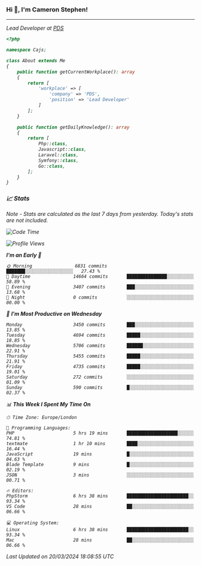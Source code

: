 ### Hi 👋, I'm Cameron Stephen!
<hr>
<p><em>Lead Developer at <a href="https://prindatasolutions.co.uk">PDS</a></p>


```php
<?php

namespace Cajs;

class About extends Me
{
    public function getCurrentWorkplace(): array
    {
        return [
            'workplace' => [
                'company' => 'PDS',
                'position' => 'Lead Developer'
            ]
        ];
    }

    public function getDailyKnowledge(): array
    {
        return [
            Php::class,
            Javascript::class,
            Laravel::class,
            Symfony::class,
            Go::class,
        ];
    }
}
```

### 📈 Stats
<p><em>Note - Stats are calculated as the last 7 days from yesterday. Today's stats are not included.</em></p>


<!--START_SECTION:waka-->
![Code Time](http://img.shields.io/badge/Code%20Time-3%2C743%20hrs%2023%20mins-blue)

![Profile Views](http://img.shields.io/badge/Profile%20Views-0-blue)

**I'm an Early 🐤** 

```text
🌞 Morning                6831 commits        ███████░░░░░░░░░░░░░░░░░░   27.43 % 
🌆 Daytime                14664 commits       ███████████████░░░░░░░░░░   58.89 % 
🌃 Evening                3407 commits        ███░░░░░░░░░░░░░░░░░░░░░░   13.68 % 
🌙 Night                  0 commits           ░░░░░░░░░░░░░░░░░░░░░░░░░   00.00 % 
```
📅 **I'm Most Productive on Wednesday** 

```text
Monday                   3450 commits        ███░░░░░░░░░░░░░░░░░░░░░░   13.85 % 
Tuesday                  4694 commits        █████░░░░░░░░░░░░░░░░░░░░   18.85 % 
Wednesday                5706 commits        ██████░░░░░░░░░░░░░░░░░░░   22.91 % 
Thursday                 5455 commits        █████░░░░░░░░░░░░░░░░░░░░   21.91 % 
Friday                   4735 commits        █████░░░░░░░░░░░░░░░░░░░░   19.01 % 
Saturday                 272 commits         ░░░░░░░░░░░░░░░░░░░░░░░░░   01.09 % 
Sunday                   590 commits         █░░░░░░░░░░░░░░░░░░░░░░░░   02.37 % 
```


📊 **This Week I Spent My Time On** 

```text
🕑︎ Time Zone: Europe/London

💬 Programming Languages: 
PHP                      5 hrs 19 mins       ███████████████████░░░░░░   74.81 % 
textmate                 1 hr 10 mins        ████░░░░░░░░░░░░░░░░░░░░░   16.44 % 
JavaScript               19 mins             █░░░░░░░░░░░░░░░░░░░░░░░░   04.63 % 
Blade Template           9 mins              █░░░░░░░░░░░░░░░░░░░░░░░░   02.19 % 
JSON                     3 mins              ░░░░░░░░░░░░░░░░░░░░░░░░░   00.71 % 

🔥 Editors: 
PhpStorm                 6 hrs 38 mins       ███████████████████████░░   93.34 % 
VS Code                  28 mins             ██░░░░░░░░░░░░░░░░░░░░░░░   06.66 % 

💻 Operating System: 
Linux                    6 hrs 38 mins       ███████████████████████░░   93.34 % 
Mac                      28 mins             ██░░░░░░░░░░░░░░░░░░░░░░░   06.66 % 
```


 Last Updated on 20/03/2024 18:08:55 UTC
<!--END_SECTION:waka-->
